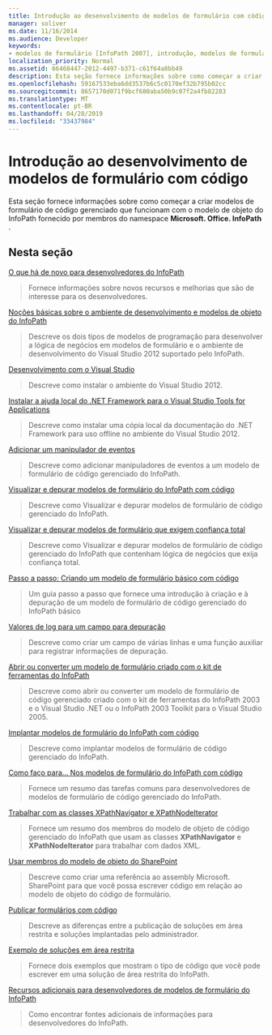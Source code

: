 ```yaml
---
title: Introdução ao desenvolvimento de modelos de formulário com código
manager: soliver
ms.date: 11/16/2014
ms.audience: Developer
keywords:
- modelos de formulário [InfoPath 2007], introdução, modelos de formulário de código gerenciado [InfoPath 2007], introdução, InfoPath 2007, introdução
localization_priority: Normal
ms.assetid: 66468447-2012-4497-b371-c61f64a8bb49
description: Esta seção fornece informações sobre como começar a criar modelos de formulário de código gerenciado que funcionam com o modelo de objeto do InfoPath fornecido por membros do namespace Microsoft. Office. InfoPath.
ms.openlocfilehash: 59167533eba6dd3537b6c5c0170ef32b795b02cc
ms.sourcegitcommit: 8657170d071f9bcf680aba50b9c07f2a4fb82283
ms.translationtype: MT
ms.contentlocale: pt-BR
ms.lasthandoff: 04/28/2019
ms.locfileid: "33437984"
---
```

# <a name="getting-started-developing-form-templates-with-code"></a>Introdução ao desenvolvimento de modelos de formulário com código

Esta seção fornece informações sobre como começar a criar modelos de formulário de código gerenciado que funcionam com o modelo de objeto do InfoPath fornecido por membros do namespace **Microsoft. Office. InfoPath** . 
  
## <a name="in-this-section"></a>Nesta seção

[O que há de novo para desenvolvedores do InfoPath](what-s-new-for-infopath-developers.md)
  
> Fornece informações sobre novos recursos e melhorias que são de interesse para os desenvolvedores.
    
[Noções básicas sobre o ambiente de desenvolvimento e modelos de objeto do InfoPath](understanding-infopath-object-models-and-development-environment.md)
  
> Descreve os dois tipos de modelos de programação para desenvolver a lógica de negócios em modelos de formulário e o ambiente de desenvolvimento do Visual Studio 2012 suportado pelo InfoPath.
    
[Desenvolvimento com o Visual Studio](how-to-develop-with-visual-studio.md)
  
> Descreve como instalar o ambiente do Visual Studio 2012.
    
[Instalar a ajuda local do .NET Framework para o Visual Studio Tools for Applications](how-to-install-net-framework-help-for-visual-studio-tools-for-applications.md)
  
> Descreve como instalar uma cópia local da documentação do .NET Framework para uso offline no ambiente do Visual Studio 2012.
    
[Adicionar um manipulador de eventos](how-to-add-an-event-handler.md)
  
> Descreve como adicionar manipuladores de eventos a um modelo de formulário de código gerenciado do InfoPath. 
    
[Visualizar e depurar modelos de formulário do InfoPath com código](how-to-preview-and-debug-infopath-form-templates-with-code.md)
  
> Descreve como Visualizar e depurar modelos de formulário de código gerenciado do InfoPath.
    
[Visualizar e depurar modelos de formulário que exigem confiança total](how-to-preview-and-debug-form-templates-that-require-full-trust.md)
  
> Descreve como Visualizar e depurar modelos de formulário de código gerenciado do InfoPath que contenham lógica de negócios que exija confiança total.
    
[Passo a passo: Criando um modelo de formulário básico com código](walkthrough-creating-a-basic-form-template-with-code.md)
  
> Um guia passo a passo que fornece uma introdução à criação e à depuração de um modelo de formulário de código gerenciado do InfoPath básico 
    
[Valores de log para um campo para depuração](how-to-log-values-to-a-field-for-debugging.md)
  
> Descreve como criar um campo de várias linhas e uma função auxiliar para registrar informações de depuração.
    
[Abrir ou converter um modelo de formulário criado com o kit de ferramentas do InfoPath](how-to-open-or-convert-a-form-template-created-with-the-infopath-toolkit.md)
  
> Descreve como abrir ou converter um modelo de formulário de código gerenciado criado com o kit de ferramentas do InfoPath 2003 e o Visual Studio .NET ou o InfoPath 2003 Toolkit para o Visual Studio 2005.
    
[Implantar modelos de formulário do InfoPath com código](how-to-deploy-infopath-form-templates-with-code.md)
  
> Descreve como implantar modelos de formulário de código gerenciado do InfoPath.
    
[Como faço para... Nos modelos de formulário do InfoPath com código](how-do-iin-infopath-form-templates-with-code.md)
  
> Fornece um resumo das tarefas comuns para desenvolvedores de modelos de formulário de código gerenciado do InfoPath.
    
[Trabalhar com as classes XPathNavigator e XPathNodeIterator](how-to-work-with-the-xpathnavigator-and-xpathnodeiterator-classes.md)
  
> Fornece um resumo dos membros do modelo de objeto de código gerenciado do InfoPath que usam as classes **XPathNavigator** e **XPathNodeIterator** para trabalhar com dados XML. 
    
[Usar membros do modelo de objeto do SharePoint](how-to-use-sharepoint-object-model-members.md)
  
> Descreve como criar uma referência ao assembly Microsoft. SharePoint para que você possa escrever código em relação ao modelo de objeto do código de formulário.
    
[Publicar formulários com código](publishing-forms-with-code.md)
  
> Descreve as diferenças entre a publicação de soluções em área restrita e soluções implantadas pelo administrador.
    
[Exemplo de soluções em área restrita](sample-sandboxed-solutions.md)
  
> Fornece dois exemplos que mostram o tipo de código que você pode escrever em uma solução de área restrita do InfoPath.
    
[Recursos adicionais para desenvolvedores de modelos de formulário do InfoPath](additional-resources-for-infopath-form-template-developers.md)
  
> Como encontrar fontes adicionais de informações para desenvolvedores do InfoPath.
    

